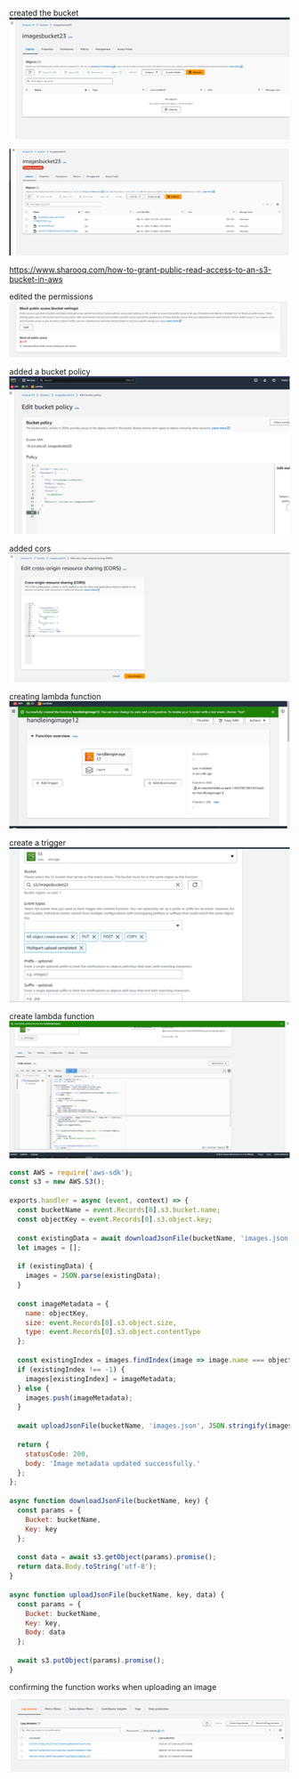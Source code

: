 created the bucket 
![Alt text](image.png)

![Alt text](image-6.png)

https://www.sharooq.com/how-to-grant-public-read-access-to-an-s3-bucket-in-aws

edited the permissions 
![Alt text](image-1.png)


added a bucket policy 
![Alt text](image-2.png)

added cors
![Alt text](image-3.png)

creating lambda function 
![Alt text](image-4.png)

create a trigger 
![Alt text](image-5.png)

create lambda function 
![Alt text](image-7.png)


```javascript
const AWS = require('aws-sdk');
const s3 = new AWS.S3();

exports.handler = async (event, context) => {
  const bucketName = event.Records[0].s3.bucket.name;
  const objectKey = event.Records[0].s3.object.key;

  const existingData = await downloadJsonFile(bucketName, 'images.json');
  let images = [];

  if (existingData) {
    images = JSON.parse(existingData);
  }

  const imageMetadata = {
    name: objectKey,
    size: event.Records[0].s3.object.size,
    type: event.Records[0].s3.object.contentType
  };

  const existingIndex = images.findIndex(image => image.name === objectKey);
  if (existingIndex !== -1) {
    images[existingIndex] = imageMetadata;
  } else {
    images.push(imageMetadata);
  }

  await uploadJsonFile(bucketName, 'images.json', JSON.stringify(images));

  return {
    statusCode: 200,
    body: 'Image metadata updated successfully.'
  };
};

async function downloadJsonFile(bucketName, key) {
  const params = {
    Bucket: bucketName,
    Key: key
  };

  const data = await s3.getObject(params).promise();
  return data.Body.toString('utf-8');
}

async function uploadJsonFile(bucketName, key, data) {
  const params = {
    Bucket: bucketName,
    Key: key,
    Body: data
  };

  await s3.putObject(params).promise();
}
```

confirming the function works when uploading an image 

![Alt text](image-8.png)